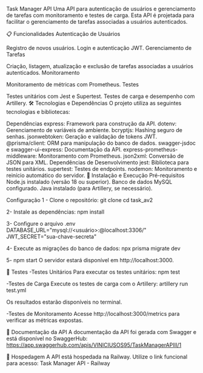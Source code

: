 Task Manager API
Uma API para autenticação de usuários e gerenciamento de tarefas com monitoramento e testes de carga. Esta API é projetada para facilitar o gerenciamento de tarefas associadas a usuários autenticados.

📋 Funcionalidades
Autenticação de Usuários

Registro de novos usuários.
Login e autenticação JWT.
Gerenciamento de Tarefas

Criação, listagem, atualização e exclusão de tarefas associadas a usuários autenticados.
Monitoramento

Monitoramento de métricas com Prometheus.
Testes

Testes unitários com Jest e Supertest.
Testes de carga e desempenho com Artillery.
🛠️ Tecnologias e Dependências
O projeto utiliza as seguintes tecnologias e bibliotecas:

Dependências
express: Framework para construção da API.
dotenv: Gerenciamento de variáveis de ambiente.
bcryptjs: Hashing seguro de senhas.
jsonwebtoken: Geração e validação de tokens JWT.
@prisma/client: ORM para manipulação do banco de dados.
swagger-jsdoc e swagger-ui-express: Documentação da API.
express-prometheus-middleware: Monitoramento com Prometheus.
json2xml: Conversão de JSON para XML.
Dependências de Desenvolvimento
jest: Biblioteca para testes unitários.
supertest: Testes de endpoints.
nodemon: Monitoramento e reinício automático do servidor.
🔧 Instalação e Execução
Pré-requisitos
Node.js instalado (versão 18 ou superior).
Banco de dados MySQL configurado.
Java instalado (para Artillery, se necessário).

Configuração
1 - Clone o repositório:
git clone <seu-repositorio-github>
cd task_av2

2- Instale as dependências:
npm install

3- Configure o arquivo .env
DATABASE_URL="mysql://<usuário>:<senha>@localhost:3306/<nome-do-banco>"
JWT_SECRET="sua-chave-secreta"

4- Execute as migrações do banco de dados:
npx prisma migrate dev

5- npm start       O servidor estará disponível em http://localhost:3000.

🧪 Testes
-Testes Unitários
Para executar os testes unitários:
npm test

-Testes de Carga
Execute os testes de carga com o Artillery:
artillery run test.yml

Os resultados estarão disponíveis no terminal.

-Testes de Monitoramento
Acesse http://localhost:3000/metrics para verificar as métricas expostas.

📄 Documentação da API
A documentação da API foi gerada com Swagger e está disponível no SwaggerHub: https://app.swaggerhub.com/apis/VINICIUSOS95/TaskManagerAPIII/1

🚀 Hospedagem
A API está hospedada na Railway. Utilize o link funcional para acesso: Task Manager API - Railway
